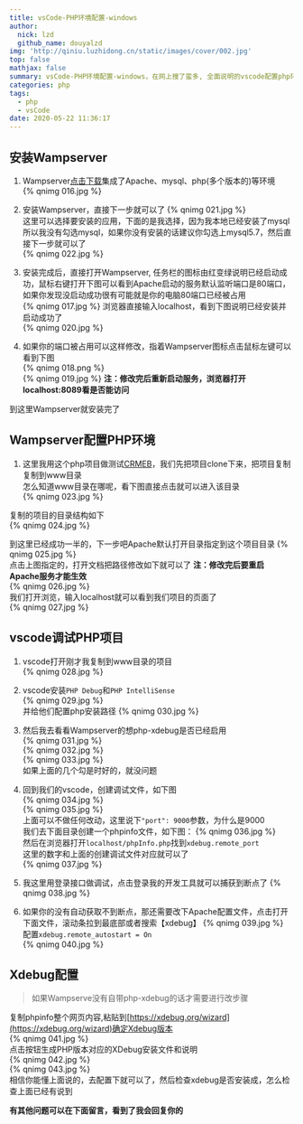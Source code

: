 ```yaml
---
title: vsCode-PHP环境配置-windows
author:
  nick: lzd
  github_name: douyalzd
img: 'http://qiniu.luzhidong.cn/static/images/cover/002.jpg'
top: false
mathjax: false
summary: vsCode-PHP环境配置-windows，在网上搜了蛮多, 全面说明的vscode配置php环境的很少，第一次次接触php这个文章很适合PHP新手
categories: php
tags:
  - php
  - vsCode
date: 2020-05-22 11:36:17
---
```



## 安装Wampserver
1. Wampserver[点击下载](https://sourceforge.net/projects/wampserver/)集成了Apache、mysql、php(多个版本的)等环境  
{% qnimg 016.jpg %}

2. 安装Wampserver，直接下一步就可以了 
{% qnimg 021.jpg %}  
这里可以选择要安装的应用，下面的是我选择，因为我本地已经安装了mysql所以我没有勾选mysql，如果你没有安装的话建议你勾选上mysql5.7，然后直接下一步就可以了   
{% qnimg 022.jpg %}  


3. 安装完成后，直接打开Wampserver, 任务栏的图标由红变绿说明已经启动成功，鼠标右键打开下图可以看到Apache启动的服务默认监听端口是80端口，如果你发现没启动成功很有可能就是你的电脑80端口已经被占用  
{% qnimg 017.jpg %}
浏览器直接输入localhost，看到下图说明已经安装并启动成功了  
{% qnimg 020.jpg %}

4. 如果你的端口被占用可以这样修改，指着Wampserver图标点击鼠标左键可以看到下图  
{% qnimg 018.png %}  
{% qnimg 019.jpg %}
**注：修改完后重新启动服务，浏览器打开localhost:8089看是否能访问**

到这里Wampserver就安装完了

## Wampserver配置PHP环境
1. 这里我用这个php项目做测试[CRMEB](https://github.com/crmeb/CRMEB)，我们先把项目clone下来，把项目复制复制到www目录  
怎么知道www目录在哪呢，看下图直接点击就可以进入该目录  
{% qnimg 023.jpg %}  

复制的项目的目录结构如下  
{% qnimg 024.jpg %}  

到这里已经成功一半的，下一步吧Apache默认打开目录指定到这个项目目录 
{% qnimg 025.jpg %}  
点击上图指定的，打开文档把路径修改如下就可以了  **注：修改完后要重启Apache服务才能生效**  
{% qnimg 026.jpg %}  
我们打开浏览，输入localhost就可以看到我们项目的页面了  
{% qnimg 027.jpg %}  

## vscode调试PHP项目
1. vscode打开刚才我复制到www目录的项目  
{% qnimg 028.jpg %}  

2. vscode安装`PHP Debug`和`PHP IntelliSense`  
{% qnimg 029.jpg %}  
并给他们配置php安装路径
{% qnimg 030.jpg %}  

3. 然后我去看看Wampserver的想php-xdebug是否已经启用  
{% qnimg 031.jpg %}  
{% qnimg 032.jpg %}  
{% qnimg 033.jpg %}  
如果上面的几个勾是时好的，就没问题

4. 回到我们的vscode，创建调试文件，如下图  
{% qnimg 034.jpg %}  
{% qnimg 035.jpg %}  
上面可以不做任何改动，这里说下`"port": 9000`参数，为什么是9000  
我们去下面目录创建一个phpinfo文件，如下图：
{% qnimg 036.jpg %}  
然后在浏览器打开`localhost/phpInfo.php`找到`xdebug.remote_port`  
这里的数字和上面的创建调试文件对应就可以了  
{% qnimg 037.jpg %}  

5. 我这里用登录接口做调试，点击登录我的开发工具就可以捕获到断点了
{% qnimg 038.jpg %}  

6. 如果你的没有自动获取不到断点，那还需要改下Apache配置文件，点击打开下面文件，滚动条拉到最底部或者搜索【xdebug】
{% qnimg 039.jpg %}  
配置`xdebug.remote_autostart = On`  
{% qnimg 040.jpg %}  

## Xdebug配置  
> 如果Wampserve没有自带php-xdebug的话才需要进行改步骤   

复制phpinfo整个网页内容,粘贴到[https://xdebug.org/wizard](https://xdebug.org/wizard)确定Xdebug版本  
{% qnimg 041.jpg %}  
点击按钮生成PHP版本对应的XDebug安装文件和说明  
{% qnimg 042.jpg %}  
{% qnimg 043.jpg %}  
相信你能懂上面说的，去配置下就可以了，然后检查xdebug是否安装成，怎么检查上面已经有说到  

**有其他问题可以在下面留言，看到了我会回复你的**
